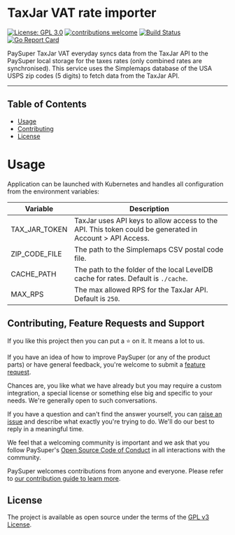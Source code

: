 # TaxJar VAT rate importer

[![License: GPL 3.0](https://img.shields.io/badge/License-GPL3.0-green.svg)](https://opensource.org/licenses/Gpl3.0)
[![contributions welcome](https://img.shields.io/badge/contributions-welcome-brightgreen.svg?style=flat)](https://github.com/paysuper/paysuper-taxjar-rate-importer/issues)
[![Build Status](https://travis-ci.org/paysuper/paysuper-tax-service.svg?branch=master)](https://travis-ci.org/paysuper/paysuper-tax-service)
[![Go Report Card](https://goreportcard.com/badge/github.com/paysuper/paysuper-taxjar-rate-importer)](https://goreportcard.com/report/github.com/paysuper/paysuper-taxjar-rate-importer)

PaySuper TaxJar VAT everyday syncs data from the TaxJar API to the PaySuper local storage for the taxes rates (only combined rates are synchronised). This service uses the Simplemaps database of the USA USPS zip codes (5 digits) to fetch data from the TaxJar API.

***

## Table of Contents

- [Usage](#developing)
- [Contributing](#contributing-feature-requests-and-support)
- [License](#license)

# Usage

Application can be launched with Kubernetes and handles all configuration from the environment variables:

| Variable      | Description                                                                                            |
|---------------|--------------------------------------------------------------------------------------------------------|
| TAX_JAR_TOKEN | TaxJar uses API keys to allow access to the API. This token could be generated in Account > API Access. |
| ZIP_CODE_FILE | The path to the Simplemaps CSV postal code file.                                                           |
| CACHE_PATH    | The path to the folder of the local LevelDB cache for rates. Default is `./cache`.                                 |
| MAX_RPS       | The max allowed RPS for the TaxJar API. Default is `250`.                                                   |

## Contributing, Feature Requests and Support

If you like this project then you can put a ⭐️ on it. It means a lot to us.

If you have an idea of how to improve PaySuper (or any of the product parts) or have general feedback, you're welcome to submit a [feature request](../../issues/new?assignees=&labels=&template=feature_request.md&title=).

Chances are, you like what we have already but you may require a custom integration, a special license or something else big and specific to your needs. We're generally open to such conversations.

If you have a question and can't find the answer yourself, you can [raise an issue](../../issues/new?assignees=&labels=&template=support-request.md&title=I+have+a+question+about+%3Cthis+and+that%3E+%5BSupport%5D) and describe what exactly you're trying to do. We'll do our best to reply in a meaningful time.

We feel that a welcoming community is important and we ask that you follow PaySuper's [Open Source Code of Conduct](https://github.com/paysuper/code-of-conduct/blob/master/README.md) in all interactions with the community.

PaySuper welcomes contributions from anyone and everyone. Please refer to [our contribution guide to learn more](CONTRIBUTING.md).

## License

The project is available as open source under the terms of the [GPL v3 License](https://www.gnu.org/licenses/gpl-3.0).